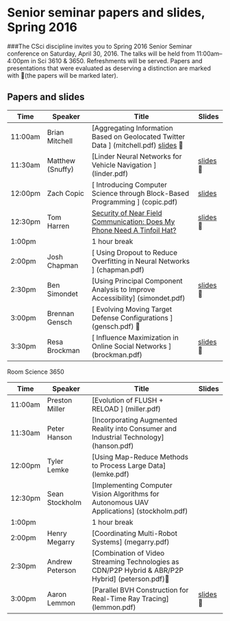 # Senior seminar papers and slides, Spring 2016

###The CSci discipline invites you to Spring 2016 Senior Seminar conference on Saturday, April 30, 2016. The talks will be held from 11:00am–4:00pm in Sci 3610 & 3650. Refreshments will be served.
Papers and presentations that were evaluated as deserving a distinction are marked with 🌟(the papers will be marked later). 

## Papers and slides

| Time | Speaker  | Title       | Slides  |
| -----|----------|-------------|---------|
|11:00am| 	Brian Mitchell |[Aggregating Information Based on Geolocated Twitter Data ]	(mitchell.pdf) [slides](mitchellslides.pdf) 🌟|
|11:30am| 	Matthew (Snuffy)| [Linder 	Neural Networks for Vehicle Navigation ]	(linder.pdf) | [slides](linderslides.pdf) 🌟
|12:00pm| 	Zach Copic |[	Introducing Computer Science through Block-Based Programming ]	(copic.pdf) | [slides](copicslides.pdf) | 
|12:30pm| 	Tom Harren| [	Security of Near Field Communication: Does My Phone Need A Tinfoil Hat? ](harren.pdf)| [slides](harren-slides.pdf) 🌟| 
|1:00pm |	|  	1 hour break 	  	  	 
|2:00pm| 	Josh Chapman| [	Using Dropout to Reduce Overfitting in Neural Networks ]	 (chapman.pdf)|
|2:30pm |	Ben Simondet| 	[Using Principal Component Analysis to Improve Accessibility] (simondet.pdf) | [slides](http://slides.com/simon998/deck#/)🌟|	
|3:00pm |	Brennan Gensch |[	Evolving Moving Target Defense Configurations ]	(gensch.pdf)	🌟|	
|3:30pm |	Resa Brockman |[	Influence Maximization in Online Social Networks ]	(brockman.pdf) | [slides](brockmanslides.pdf) 🌟|
 Room Science 3650 
 
| Time | Speaker  | Title       | Slides  |
| -----|----------|-------------|---------|
|11:00am| 	Preston Miller| 	[Evolution of FLUSH + RELOAD ]	(miller.pdf)|
|11:30am| 	Peter Hanson |[Incorporating Augmented Reality into Consumer and Industrial Technology] (hanson.pdf)|	  
|12:00pm| 	Tyler Lemke |	[Using Map-Reduce Methods to Process Large Data] (lemke.pdf)	  |
|12:30pm| 	Sean Stockholm 	|[Implementing Computer Vision Algorithms for Autonomous UAV Applications] (stockholm.pdf)|	  
|1:00pm ||	  	1 hour break 	  	  	 
|2:00pm| 	Henry Megarry |	[Coordinating Multi-Robot Systems] (megarry.pdf) |
|2:30pm| 	Andrew Peterson| 	[Combination of Video Streaming Technologies as CDN/P2P Hybrid & ABR/P2P Hybrid] (peterson.pdf)🌟	|
|3:00pm| 	Aaron Lemmon |	[Parallel BVH Construction for Real-Time Ray Tracing] 	(lemmon.pdf) | [slides](lemmon-slides.pdf) 🌟|
